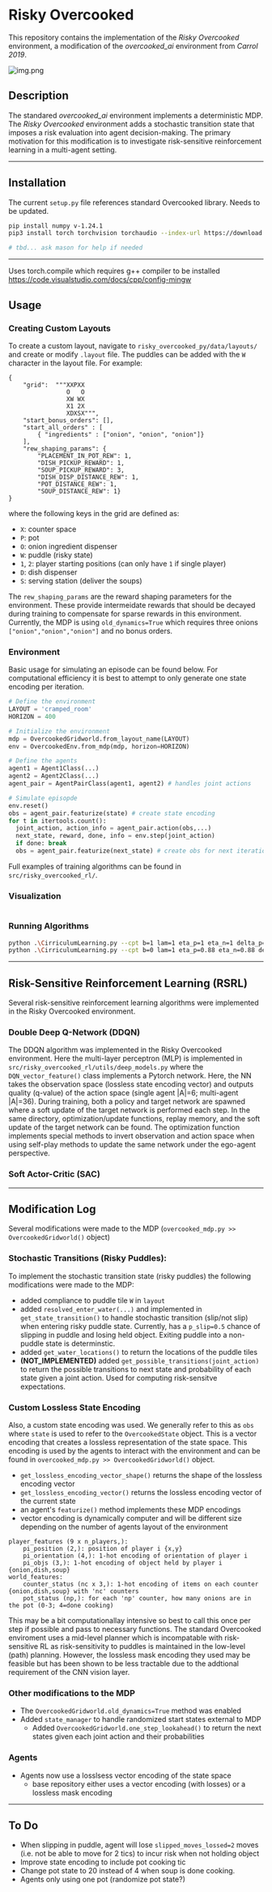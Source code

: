 # Risky Overcooked
This repository contains the implementation of the _Risky Overcooked_ environment, a modification of the _overcooked_ai_ environment from _Carrol 2019_.

![img.png](img.png)
## Description
The standared _overcooked_ai_ environment implements a deterministic MDP.
The _Risky Overcooked_ environment adds a stochastic transition state that imposes a risk evaluation into agent decision-making.
The primary motivation for this modification is to investigate risk-sensitive reinforcement learning in a multi-agent setting.

---
## Installation
The current `setup.py` file references standard Overcooked library. Needs to be updated.
```bash
pip install numpy v-1.24.1
pip3 install torch torchvision torchaudio --index-url https://download.pytorch.org/whl/cu118

# tbd... ask mason for help if needed
```
---
Uses torch.compile which requires g++ compiler to be installed https://code.visualstudio.com/docs/cpp/config-mingw
## Usage

### Creating Custom Layouts
To create a custom layout, navigate to `risky_overcooked_py/data/layouts/` and create or modify `.layout` file.
The puddles can be added with the `W` character in the layout file. For example:
```
{
    "grid":  """XXPXX
                O   O
                XW WX
                X1 2X
                XDXSX""",
    "start_bonus_orders": [],
    "start_all_orders" : [
        { "ingredients" : ["onion", "onion", "onion"]}
    ],
    "rew_shaping_params": {
        "PLACEMENT_IN_POT_REW": 1,
        "DISH_PICKUP_REWARD": 1,
        "SOUP_PICKUP_REWARD": 3,
        "DISH_DISP_DISTANCE_REW": 1,
        "POT_DISTANCE_REW": 1,
        "SOUP_DISTANCE_REW": 1}
}
```
where the following keys in the grid are defined as:
- `X`: counter space
- `P`: pot
- `O`: onion ingredient dispenser
- `W`: puddle (risky state)
- `1`, `2`: player starting positions (can only have `1` if single player)
- `D`: dish dispenser
- `S`: serving station (deliver the soups)

The `rew_shaping_params` are the reward shaping parameters for the environment. 
These provide intermeidate rewards that should be decayed during training to compensate for sparse rewards in this environment. 
Currently, the MDP is using `old_dynamics=True` which requires three onions `["onion","onion","onion"]` and no bonus orders.

### Environment
Basic usage for simulating an episode can be found below.
For computational efficiency it is best to attempt to only generate one state encoding per iteration.
``` python
# Define the environment
LAYOUT = 'cramped_room'
HORIZON = 400

# Initialize the environment
mdp = OvercookedGridworld.from_layout_name(LAYOUT)
env = OvercookedEnv.from_mdp(mdp, horizon=HORIZON)

# Define the agents
agent1 = Agent1Class(...)
agent2 = Agent2Class(...)
agent_pair = AgentPairClass(agent1, agent2) # handles joint actions

# Simulate episopde
env.reset()
obs = agent_pair.featurize(state) # create state encoding
for t in itertools.count():
  joint_action, action_info = agent_pair.action(obs,...)
  next_state, reward, done, info = env.step(joint_action)
  if done: break
  obs = agent_pair.featurize(next_state) # create obs for next iteration
```
Full examples of training algorithms can be found in `src/risky_overcooked_rl/`.

### Visualization
```python

```

### Running Algorithms
```bash
python .\CirriculumLearning.py --cpt b=1 lam=1 eta_p=1 eta_n=1 delta_p=1 delta_n=1
python .\CirriculumLearning.py --cpt b=0 lam=1 eta_p=0.88 eta_n=0.88 delta_p=0.61 delta_n=0.69

```
---
## Risk-Sensitive Reinforcement Learning (RSRL)
Several risk-sensitive reinforcement learning algorithms were implemented in the Risky Overcooked environment.

### Double Deep Q-Network (DDQN) 
The DDQN algorithm was implemented in the Risky Overcooked environment.
Here the multi-layer perceptron (MLP) is implemented in `src/risky_overcooked_rl/utils/deep_models.py` 
where the `DQN_vector_feature()` class implements a Pytorch network.
Here, the NN takes the observation space (lossless state encoding vector) and outputs quality (q-value) 
of the action space (single agent |A|=6; multi-agent |A|=36). 
During training, both a policy and target network are spawned where a soft update of the target network is performed each step.
In the same directory, optimization/update functions, replay memory, and the soft update of the target network can be found.
The optimization function implements special methods to invert observation and action space when using self-play methods to update the same network under the ego-agent perspective.

### Soft Actor-Critic (SAC)

---
## Modification Log
Several modifications were made to the MDP (`overcooked_mdp.py >> OvercookedGridworld()` object) 

### Stochastic Transitions (Risky Puddles):
To implement the stochastic transition state (risky puddles) the following modifications were made to the MDP:
- added compliance to puddle tile `W` in `layout` 
- added `resolved_enter_water(...)` and implemented in `get_state_transition()` to handle stochastic transition (slip/not slip) when entering risky puddle state. Currently, has a `p_slip=0.5` chance of slipping in puddle and losing held object. Exiting puddle into a non-puddle state is determinstic.   
- added `get_water_locations()` to return the locations of the puddle tiles
- **(NOT_IMPLEMENTED)** added `get_possible_transitions(joint_action)` to return the possible transitions to next state and probability of each state given a joint action. Used for computing risk-sensitve expectations. 

### Custom Lossless State Encoding
Also, a custom state encoding was used.
We generally refer to this as `obs` where `state` is used to refer to the `OvercookedState` object. 
This is a vector encoding that creates a lossless representation of the state space. 
This encoding is used by the agents to interact with the environment and can be found in `overcooked_mdp.py >> OvercookedGridworld()` object.
- `get_lossless_encoding_vector_shape()` returns the shape of the lossless encoding vector
- `get_lossless_encoding_vector()` returns the lossless encoding vector of the current state
- an agent's `featurize()` method implements these MDP encodings
- vector encoding is dynamically computer and will be different size depending on the number of agents layout of the environment
```
player_features (9 x n_players,):
    pi_position (2,): position of player i {x,y}
    pi_orientation (4,): 1-hot encoding of orientation of player i 
    pi_objs (3,): 1-hot encoding of object held by player i {onion,dish,soup} 
world_features:
    counter_status (nc x 3,): 1-hot encoding of items on each counter {onion,dish,soup} with 'nc' counters
    pot_status (np,): for each 'np' counter, how many onions are in the pot (0-3; 4=done cooking)
```
This may be a bit computationallay intensive so best to call this once per step if possible and pass to necessary functions.
The standard Overcooked enviroment uses a mid-level planner which is incompatable with risk-sensitive RL as risk-sensitivity to puddles is maintained in the low-level (path) planning. 
However, the lossless mask encoding they used may be feasible but has been shown to be less tractable due to the addtional requirement of the CNN vision layer.
### Other modifications to the MDP
- The ```OvercookedGridworld.old_dynamics=True``` method was enabled
- Added ```state_manager``` to handle randomized start states external to MDP
  - Added `OvercookedGridworld.one_step_lookahead()` to return the next states given each joint action and their probabilities
### Agents
- Agents now use a losslsess vector encoding of the state space
  - base repository either uses a vector encoding (with losses) or a lossless mask encoding

---
## To Do
- When slipping in puddle, agent will lose `slipped_moves_lossed=2` moves (i.e. not be able to move for 2 tics) to incur risk when not holding object
- Improve state encoding to include pot cooking tic
- Change pot state to $20$ instead of $4$ when soup is done cooking.
- Agents only using one pot (randomize pot state?)
